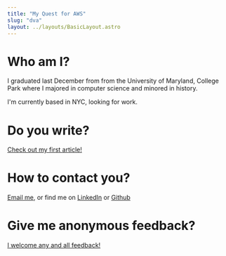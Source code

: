 ```yaml
---
title: "My Quest for AWS"
slug: "dva"
layout: ../layouts/BasicLayout.astro
---
```


# Who am I?

I graduated last December from from the University of Maryland, College Park where I majored in computer science and minored in history.

I'm currently based in NYC, looking for work.

# Do you write?

[Check out my first article!](https://rishi.ag/dva/)

# How to contact you?

[Email me](mailto:rishiagrawal2002@gmail.com), or find me on [LinkedIn](https://www.linkedin.com/in/rishi-nitin-agrawal-004026261/) or [Github](https://github.com/banflam)

# Give me anonymous feedback?

[I welcome any and all feedback!](https://rishi.ag/fb/)
